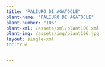 ```yaml
---
title: "PALIURO DI AGATOCLE"
plant-name: "PALIURO DI AGATOCLE"
plant-number: "106"
plant-xml: /assets/xml/plant106.xml
plant-img: /assets/img/plant106.jpg
layout: single-xml
toc:true


---
```

